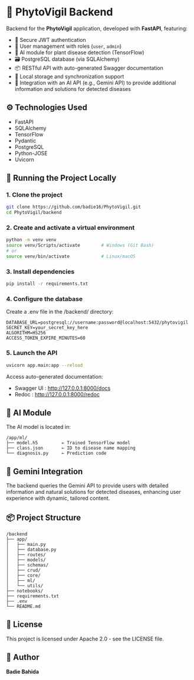 # 🌿 PhytoVigil Backend

Backend for the **PhytoVigil** application, developed with **FastAPI**, featuring:

- 🔐 Secure JWT authentication
- 👤 User management with roles (`user`, `admin`)
- 🧠 AI module for plant disease detection (TensorFlow)
- 🗃️ PostgreSQL database (via SQLAlchemy)
- 📦 RESTful API with auto-generated Swagger documentation
- 🔄 Local storage and synchronization support
- 🤖 Integration with an AI API (e.g., Gemini API) to provide additional information and solutions for detected diseases

## ⚙️ Technologies Used

- FastAPI
- SQLAlchemy
- TensorFlow
- Pydantic
- PostgreSQL
- Python-JOSE
- Uvicorn

## 🚀 Running the Project Locally

### 1. Clone the project

```bash
git clone https://github.com/badie16/PhytoVigil.git
cd PhytoVigil/backend
```

### 2. Create and activate a virtual environment

```bash
python -m venv venv
source venv/Scripts/activate        # Windows (Git Bash)
# or
source venv/bin/activate            # Linux/macOS
```

### 3. Install dependencies

```bash
pip install -r requirements.txt
```

### 4. Configure the database

Create a .env file in the /backend/ directory:

```env
DATABASE_URL=postgresql://username:password@localhost:5432/phytovigil
SECRET_KEY=your_secret_key_here
ALGORITHM=HS256
ACCESS_TOKEN_EXPIRE_MINUTES=60
```

### 5. Launch the API

```bash
uvicorn app.main:app --reload
```

Access auto-generated documentation:
- Swagger UI : http://127.0.0.1:8000/docs
- Redoc : http://127.0.0.1:8000/redoc

## 🧠 AI Module

The AI model is located in:

```
/app/ml/
├── model.h5         ← Trained TensorFlow model
├── class.json       ← ID to disease name mapping
└── diagnosis.py     ← Prediction code
```
## 🤖 Gemini Integration
The backend queries the Gemini API to provide users with detailed information and natural solutions for detected diseases,
enhancing user experience with dynamic, tailored content.
## 📦 Project Structure
```
/backend
├── app/
│   ├── main.py
│   ├── database.py
│   ├── routes/
│   ├── models/
│   ├── schemas/
│   ├── crud/
│   ├── core/
│   ├── ml/
│   └── utils/
├── notebooks/
├── requirements.txt
├── .env
└── README.md
```

## 📝 License

This project is licensed under Apache 2.0 - see the LICENSE file.

## 👤 Author

**Badie Bahida**  
